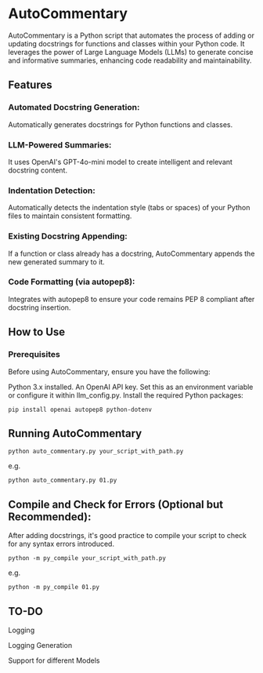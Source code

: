 # AutoCommentary
AutoCommentary is a Python script that automates the process of adding or updating docstrings for functions and classes within your Python code. It leverages the power of Large Language Models (LLMs) to generate concise and informative summaries, enhancing code readability and maintainability.

## Features
### Automated Docstring Generation: 
Automatically generates docstrings for Python functions and classes.
### LLM-Powered Summaries: 
It uses OpenAI's GPT-4o-mini model to create intelligent and relevant docstring content.
### Indentation Detection: 
Automatically detects the indentation style (tabs or spaces) of your Python files to maintain consistent formatting.
### Existing Docstring Appending: 
If a function or class already has a docstring, AutoCommentary appends the new generated summary to it.
### Code Formatting (via autopep8): 
Integrates with autopep8 to ensure your code remains PEP 8 compliant after docstring insertion.

## How to Use
### Prerequisites
Before using AutoCommentary, ensure you have the following:

Python 3.x installed.
An OpenAI API key. Set this as an environment variable or configure it within llm_config.py.
Install the required Python packages:

```pip install openai autopep8 python-dotenv```

## Running AutoCommentary

```python auto_commentary.py your_script_with_path.py```

e.g.

```python auto_commentary.py 01.py```


## Compile and Check for Errors (Optional but Recommended): 
After adding docstrings, it's good practice to compile your script to check for any syntax errors introduced.

```python -m py_compile your_script_with_path.py```

e.g.

```python -m py_compile 01.py```

## TO-DO

Logging

Logging Generation

Support for different Models

